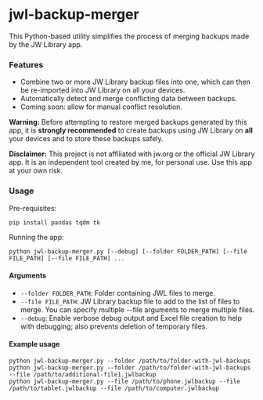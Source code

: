 # jwl-backup-merger
This Python-based utility simplifies the process of merging backups made by the JW Library app.

### Features
- Combine two or more JW Library backup files into one, which can then be re-imported into JW Library on all your devices.
- Automatically detect and merge conflicting data between backups.
- Coming soon: allow for manual conflict resolution.

**Warning:**
Before attempting to restore merged backups generated by this app, it is **strongly recommended** to create backups using JW Library on **all** your devices and to store these backups safely. 

**Disclaimer:**
This project is not affiliated with jw.org or the official JW Library app. It is an independent tool created by me, for personal use. Use this app at your own risk.

### Usage

Pre-requisites:

    pip install pandas tqdm tk

Running the app:

    python jwl-backup-merger.py [--debug] [--folder FOLDER_PATH] [--file FILE_PATH] [--file FILE_PATH] ...

#### Arguments

- `--folder FOLDER_PATH`: Folder containing JWL files to merge.
- `--file FILE_PATH`: JW Library backup file to add to the list of files to merge. You can specify multiple --file arguments to merge multiple files.
- `--debug`: Enable verbose debug output and Excel file creation to help with debugging; also prevents deletion of temporary files.

#### Example usage

    python jwl-backup-merger.py --folder /path/to/folder-with-jwl-backups
    python jwl-backup-merger.py --folder /path/to/folder-with-jwl-backups --file /path/to/additional-file1.jwlbackup
    python jwl-backup-merger.py --file /path/to/phone.jwlbackup --file /path/to/tablet.jwlbackup --file /path/to/computer.jwlbackup




